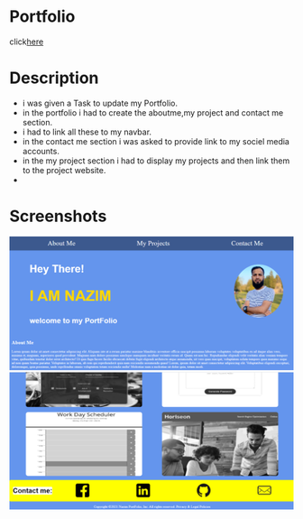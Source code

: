 # Portfolio

click[here](https://mrasheed1991.github.io/homework_2_portfolio/)

# Description

- i was given a Task to update my Portfolio.
- in the portfolio i had to create the aboutme,my project and contact me section.
- i had to link all these to my navbar.
- in the contact me section i was asked to provide link to my sociel media accounts.
- in the my project section i had to display my projects and then link them to the project website.
-

# Screenshots

![screenshot-1](./Assets/screenshot/screenshot-1.png)
![screeshot-2](./Assets/screenshot/screenshot-2.png)
